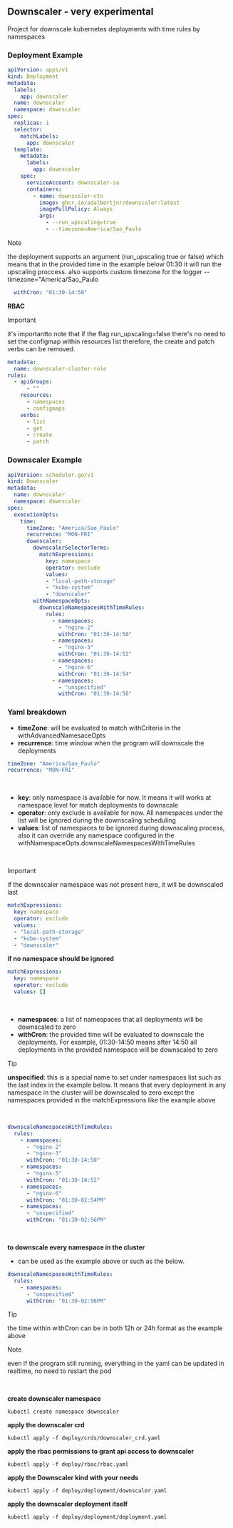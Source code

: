 ## Downscaler - very experimental

Project for downscale kubernetes deployments with time rules by namespaces

### Deployment Example
```yaml
apiVersion: apps/v1
kind: Deployment
metadata:
  labels:
    app: downscaler
  name: downscaler
  namespace: downscaler
spec:
  replicas: 1
  selector:
    matchLabels:
      app: downscaler
  template:
    metadata:
      labels:
        app: downscaler
    spec:
      serviceAccount: downscaler-sa
      containers:
        - name: downscaler-ctn
          image: ghcr.io/adalbertjnr/downscaler:latest
          imagePullPolicy: Always
          args:
            - --run_upscaling=true
            - --timezone=America/Sao_Paulo
```

> [!NOTE]
> the deployment supports an argument (run_upscaling true or false) which means that in the provided time in the example below 01:30 it will run the upscaling proccess.
> also supports custom timezone for the logger --timezone="America/Sao_Paulo

```yaml
  withCron: "01:30-14:50"
```

**RBAC**
> [!IMPORTANT] 
> it's importantto note that if the flag run_upscaling=false there's no need to set the configmap within resources list therefore, the create and patch verbs can be removed.

```yaml
metadata:
  name: downscaler-cluster-role
rules:
  - apiGroups:
      - ""
    resources:
      - namespaces
      - configmaps
    verbs:
      - list
      - get
      - create
      - patch
```

### Downscaler Example
```yaml
apiVersion: scheduler.go/v1
kind: Downscaler
metadata:
  name: downscaler
  namespace: downscaler
spec:
  executionOpts:
    time:
      timeZone: "America/Sao_Paulo"
      recurrence: "MON-FRI"
      downscaler:
        downscalerSelectorTerms:
          matchExpressions:
            key: namespace
            operator: exclude
            values:
            - "local-path-storage"
            - "kube-system"
            - "downscaler"
        withNamespaceOpts:
          downscaleNamespacesWithTimeRules:
            rules:
              - namespaces: 
                - "nginx-2"
                withCron: "01:30-14:50"
              - namespaces:
                - "nginx-5"
                withCron: "01:30-14:52"
              - namespaces:
                - "nginx-6"
                withCron: "01:30-14:54"
              - namespaces:
                - "unspecified"
                withCron: "01:30-14:56"
```

### Yaml breakdown

- **timeZone**: will be evaluated to match withCriteria in the withAdvancedNamesaceOpts
- **recurrence**: time window when the program will downscale the deployments
```yaml
timeZone: "America/Sao_Paulo"
recurrence: "MON-FRI"
```
<br>

- **key**: only namespace is available for now. It means it will works at namespace level for match deployments to downscale
- **operator**: only exclude is available for now. All namespaces under the list will be ignored during the downscaling scheduling
- **values**: list of namespaces to be ignored during downscaling process, also it can override any namespace configured in the withNamespaceOpts.downscaleNamespacesWithTimeRules
<br>

> [!IMPORTANT]
> if the downscaler namespace was not present here, it will be downscaled last

```yaml
matchExpressions:
  key: namespace
  operator: exclude
  values:
  - "local-path-storage"
  - "kube-system"
  - "downscaler"
```

**if no namespace should be ignored**

```yaml
matchExpressions:
  key: namespace
  operator: exclude
  values: []
```

<br>

- **namespaces**: a list of namespaces that all deployments will be downscaled to zero
- **withCron**: the provided time will be evaluated to downscale the deployments. For example, 01:30-14:50 means after 14:50 all deployments in the provided namespace will be downscaled to zero

> [!TIP]
>  **unspecified**: this is a special name to set under namespaces list such as the last index in the example below. It means that every deployment in any namespace in the cluster will be downscaled to zero except the namespaces provided in the matchExpressions like the example above

<br>

```yaml
downscaleNamespacesWithTimeRules:
  rules:
    - namespaces: 
      - "nginx-2"
      - "nginx-3"
      withCron: "01:30-14:50"
    - namespaces:
      - "nginx-5"
      withCron: "01:30-14:52"
    - namespaces:
      - "nginx-6"
      withCron: "01:30-02:54PM"
    - namespaces:
      - "unspecified"
      withCron: "01:30-02:56PM"
```
<br>

**to downscale every namespace in the cluster**
- can be used as the example above or such as the below.

```yaml
downscaleNamespacesWithTimeRules:
  rules:
    - namespaces:
      - "unspecified"
      withCron: "01:30-02:56PM"
```


> [!TIP]
> the time within withCron can be in both 12h or 24h format as the example above


> [!NOTE]
> even if the program still running, everything in the yaml can be updated in realtime, no need to restart the pod


<br>

**create downscaler namespace**

```
kubectl create namespace downscaler
```

**apply the downscaler crd**
```
kubectl apply -f deploy/crds/downscaler_crd.yaml
```

**apply the rbac permissions to grant api access to downscaler**
```
kubectl apply -f deploy/rbac/rbac.yaml
```
**apply the Downscaler kind with your needs**
```
kubectl apply -f deploy/deployment/downscaler.yaml
```
**apply the downscaler deployment itself**
```
kubectl apply -f deploy/deployment/deployment.yaml
```